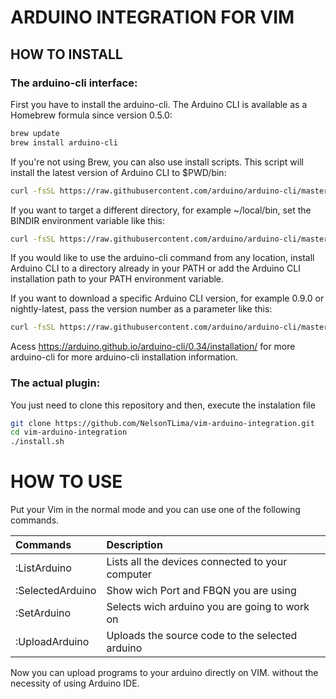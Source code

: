 # ARDUINO INTEGRATION FOR VIM

## HOW TO INSTALL

### The arduino-cli interface:

First you have to install the arduino-cli.
The Arduino CLI is available as a Homebrew formula since version 0.5.0:

```bash
brew update
brew install arduino-cli
```

If you're not using Brew, you can also use install scripts.
This script will install the latest version of Arduino CLI to $PWD/bin:

```bash
curl -fsSL https://raw.githubusercontent.com/arduino/arduino-cli/master/install.sh | sh
```

If you want to target a different directory, for example ~/local/bin, set the BINDIR environment variable like this:

```bash
curl -fsSL https://raw.githubusercontent.com/arduino/arduino-cli/master/install.sh | BINDIR=~/local/bin sh
```

If you would like to use the arduino-cli command from any location, install Arduino CLI to a directory already in your PATH or add the Arduino CLI installation path to your PATH environment variable.

If you want to download a specific Arduino CLI version, for example 0.9.0 or nightly-latest, pass the version number as a parameter like this:

```bash
curl -fsSL https://raw.githubusercontent.com/arduino/arduino-cli/master/install.sh | BINDIR=~/local/bin sh
```

Acess https://arduino.github.io/arduino-cli/0.34/installation/ for more arduino-cli for more arduino-cli installation information.


### The actual plugin:

You just need to clone this repository and then, execute the instalation file

```bash
git clone https://github.com/NelsonTLima/vim-arduino-integration.git
cd vim-arduino-integration
./install.sh
```

# HOW TO USE

Put your Vim in the normal mode and you can use one of the following commands.

|Commands           |Description                                        |
|:---               |:---                                               |
|:ListArduino       |Lists all the devices connected to your computer   |
|:SelectedArduino   |Show wich Port and FBQN you are using              |
|:SetArduino        |Selects wich arduino you are going to work on      |
|:UploadArduino     |Uploads the source code to the selected arduino    |

Now you can upload programs to your arduino directly on VIM. without the necessity of using Arduino IDE.
